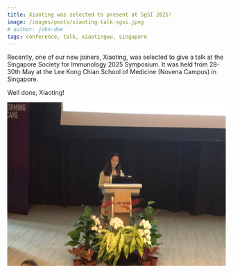 ```yaml
---
title: Xiaoting was selected to present at SgSI 2025!
image: /images/posts/xiaoting-talk-sgsi.jpeg
# author: john-doe
tags: conference, talk, xiaotingwu, singapore
---
```


Recently, one of our new joiners, Xiaoting, was selected to give a talk at the Singapore Society for Immunology 2025 Symposium. It was held from 28-30th May at the Lee Kong Chian School of Medicine (Novena Campus) in Singapore. 

Well done, Xiaoting!

![Xiaoting giving a talk at SGSI 2025](/images/posts/xiaoting-talk-sgsi.jpeg)